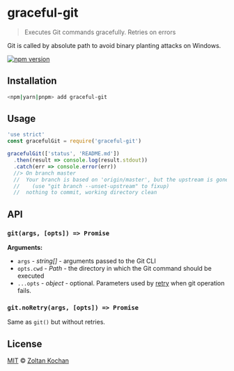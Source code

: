 # graceful-git

> Executes Git commands gracefully. Retries on errors

Git is called by absolute path to avoid binary planting attacks on Windows.

<!--@shields('npm')-->
[![npm version](https://img.shields.io/npm/v/graceful-git.svg)](https://www.npmjs.com/package/graceful-git)
<!--/@-->

## Installation

```sh
<npm|yarn|pnpm> add graceful-git
```

## Usage

<!--@example('./example.js')-->
```js
'use strict'
const gracefulGit = require('graceful-git')

gracefulGit(['status', 'README.md'])
  .then(result => console.log(result.stdout))
  .catch(err => console.error(err))
  //> On branch master
  //  Your branch is based on 'origin/master', but the upstream is gone.
  //    (use "git branch --unset-upstream" to fixup)
  //  nothing to commit, working directory clean
```
<!--/@-->

## API

### `git(args, [opts]) => Promise`

**Arguments:**

- `args` - _string\[]_ - arguments passed to the Git CLI
- `opts.cwd` - _Path_ - the directory in which the Git command should be executed
- `...opts` - _object_ - optional. Parameters used by [retry](https://www.npmjs.com/package/retry) when git operation fails.

### `git.noRetry(args, [opts]) => Promise`

Same as `git()` but without retries.

## License

[MIT](./LICENSE) © [Zoltan Kochan](https://www.kochan.io)
